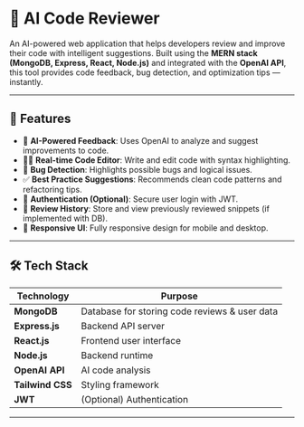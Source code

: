 # 🤖 AI Code Reviewer

An AI-powered web application that helps developers review and improve their code with intelligent suggestions. Built using the **MERN stack (MongoDB, Express, React, Node.js)** and integrated with the **OpenAI API**, this tool provides code feedback, bug detection, and optimization tips — instantly.

---

## 🚀 Features

- 🧠 **AI-Powered Feedback**: Uses OpenAI to analyze and suggest improvements to code.
- 🧑‍💻 **Real-time Code Editor**: Write and edit code with syntax highlighting.
- 🐛 **Bug Detection**: Highlights possible bugs and logical issues.
- ✅ **Best Practice Suggestions**: Recommends clean code patterns and refactoring tips.
- 🔐 **Authentication (Optional)**: Secure user login with JWT.
- 🧾 **Review History**: Store and view previously reviewed snippets (if implemented with DB).
- 📱 **Responsive UI**: Fully responsive design for mobile and desktop.

---

## 🛠️ Tech Stack

| Technology    | Purpose                     |
|---------------|-----------------------------|
| **MongoDB**   | Database for storing code reviews & user data |
| **Express.js**| Backend API server          |
| **React.js**  | Frontend user interface     |
| **Node.js**   | Backend runtime             |
| **OpenAI API**| AI code analysis            |
| **Tailwind CSS** | Styling framework        |
| **JWT**       | (Optional) Authentication   |

---

